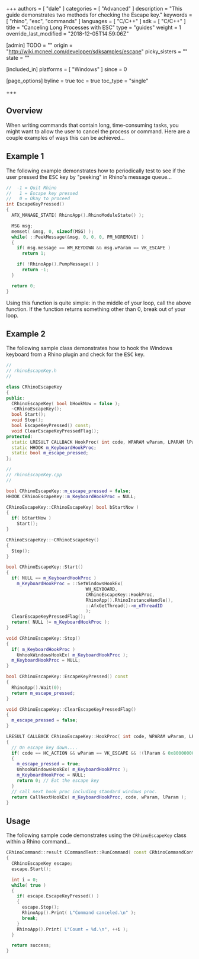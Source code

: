 +++
authors = [ "dale" ]
categories = [ "Advanced" ]
description = "This guide demonstrates two methods for checking the Escape key."
keywords = [ "rhino", "esc", "commands" ]
languages = [ "C/C++" ]
sdk = [ "C/C++" ]
title = "Canceling Long Processes with ESC"
type = "guides"
weight = 1
override_last_modified = "2018-12-05T14:59:06Z"

[admin]
TODO = ""
origin = "http://wiki.mcneel.com/developer/sdksamples/escape"
picky_sisters = ""
state = ""

[included_in]
platforms = [ "Windows" ]
since = 0

[page_options]
byline = true
toc = true
toc_type = "single"

+++

 
## Overview

When writing commands that contain long, time-consuming tasks, you might want to allow the user to cancel the process or command.  Here are a couple examples of ways this can be achieved...

## Example 1

The following example demonstrates how to periodically test to see if the user pressed the <kbd>ESC</kbd> key by "peeking" in Rhino's message queue...

```cpp
//  -1 = Quit Rhino
//   1 = Escape key pressed
//   0 = Okay to proceed
int EscapeKeyPressed()
{
  AFX_MANAGE_STATE( RhinoApp().RhinoModuleState() );

  MSG msg;
  memset( &msg, 0, sizeof(MSG) );
  while( ::PeekMessage(&msg, 0, 0, 0, PM_NOREMOVE) )
  {
    if( msg.message == WM_KEYDOWN && msg.wParam == VK_ESCAPE )
      return 1;

    if( !RhinoApp().PumpMessage() )
      return -1;
  }

  return 0;
}
```

Using this function is quite simple: in the middle of your loop, call the above function.  If the function returns something other than 0, break out of your loop.

## Example 2

The following sample class demonstrates how to hook the Windows keyboard from a Rhino plugin and check for the <kbd>ESC</kbd> key.

```cpp
//
// rhinoEscapeKey.h
//

class CRhinoEscapeKey
{
public:
  CRhinoEscapeKey( bool bHookNow = false );
  ~CRhinoEscapeKey();
  bool Start();
  void Stop();
  bool EscapeKeyPressed() const;
  void ClearEscapeKeyPressedFlag();
protected:
  static LRESULT CALLBACK HookProc( int code, WPARAM wParam, LPARAM lParam );
  static HHOOK m_KeyboardHookProc;
  static bool m_escape_pressed;
};

//
// rhinoEscapeKey.cpp
//

bool CRhinoEscapeKey::m_escape_pressed = false;
HHOOK CRhinoEscapeKey::m_KeyboardHookProc = NULL;

CRhinoEscapeKey::CRhinoEscapeKey( bool bStartNow )
{
  if( bStartNow )
    Start();
}

CRhinoEscapeKey::~CRhinoEscapeKey()
{
  Stop();
}

bool CRhinoEscapeKey::Start()
{
  if( NULL == m_KeyboardHookProc )
    m_KeyboardHookProc = ::SetWindowsHookEx(
                              WH_KEYBOARD,
                              CRhinoEscapeKey::HookProc,
                              RhinoApp().RhinoInstanceHandle(),
                              ::AfxGetThread()->m_nThreadID
                              );
  ClearEscapeKeyPressedFlag();
  return( NULL != m_KeyboardHookProc );
}

void CRhinoEscapeKey::Stop()
{
  if( m_KeyboardHookProc )
    UnhookWindowsHookEx( m_KeyboardHookProc );
  m_KeyboardHookProc = NULL;
}

bool CRhinoEscapeKey::EscapeKeyPressed() const
{
  RhinoApp().Wait(0);
  return m_escape_pressed;
}

void CRhinoEscapeKey::ClearEscapeKeyPressedFlag()
{
  m_escape_pressed = false;
}

LRESULT CALLBACK CRhinoEscapeKey::HookProc( int code, WPARAM wParam, LPARAM lParam )
{
  // On escape key down....
  if( code == HC_ACTION && wParam == VK_ESCAPE && !(lParam & 0x80000000) )
  {
    m_escape_pressed = true;
    UnhookWindowsHookEx( m_KeyboardHookProc );
    m_KeyboardHookProc = NULL;
    return 0; // Eat the escape key
  }
  // call next hook proc including standard windows proc.
  return CallNextHookEx( m_KeyboardHookProc, code, wParam, lParam );
}
```

## Usage

The following sample code demonstrates using the `CRhinoEscapeKey` class within a Rhino command...

```cpp
CRhinoCommand::result CCommandTest::RunCommand( const CRhinoCommandContext& context )
{
  CRhinoEscapeKey escape;
  escape.Start();

  int i = 0;
  while( true )
  {
    if( escape.EscapeKeyPressed() )
    {
      escape.Stop();
      RhinoApp().Print( L"Command canceled.\n" );
      break;
    }
    RhinoApp().Print( L"Count = %d.\n", ++i );
  }

  return success;
}
```
